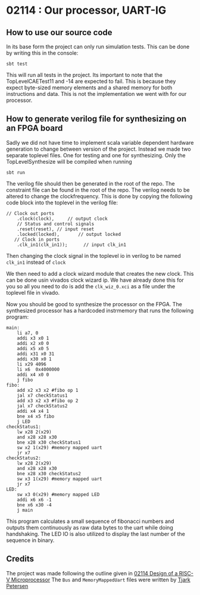 # 02114 : Our processor, UART-IG
## How to use our source code
In its base form the project can only run simulation tests. This can be done by writing this in the console:
```
sbt test
```
This will run all tests in the project. Its important to note that the TopLevelCAETest11 and -14 are expected to fail.
This is because they expect byte-sized memory elements and a shared memory for both instructions and data.
This is not the implementation we went with for our processor.

## How to generate verilog file for synthesizing on an FPGA board
Sadly we did not have time to implement scala variable dependent hardware generation to change between version of the project.
Instead we made two separate toplevel files. One for testing and one for synthesizing. Only the TopLevelSynthesize will be compiled when running
```
sbt run
```
The verilog file should then be generated in the root of the repo.
The constraint file can be found in the root of the repo.
The verilog needs to be altered to change the clockfrequency. This is done by copying the following code block into the toplevel in the verilog file:
```
// Clock out ports
    .clock(clock),     // output clock
    // Status and control signals
    .reset(reset), // input reset
    .locked(locked),       // output locked
   // Clock in ports
    .clk_in1(clk_in1));      // input clk_in1
```
Then changing the clock signal in the toplevel io in verilog to be named `clk_in1` instead of `clock`

We then need to add a clock wizard module that creates the new clock. This can be done usin vivados clock wizard ip. 
We have already done this for you so all you need to do is add the `clk_wiz_0.xci` as a file under the toplevel file in vivado.

Now you should be good to synthesize the processor on the FPGA.
The synthesized processor has a hardcoded instrmemory that runs the following program:
```
main:
    li a7, 0
    addi x3 x0 1
    addi x2 x0 0
    addi x5 x0 5
    addi x31 x0 31
    addi x30 x0 1
    li x29 4096
    li x6  0x4000000
    addi x4 x0 0
    j fibo
fibo:
    add x2 x3 x2 #fibo op 1
    jal x7 checkStatus1
    add x3 x2 x3 #fibo op 2
    jal x7 checkStatus2
    addi x4 x4 1
    bne x4 x5 fibo
    j LED
checkStatus1:
    lw x28 2(x29)
    and x28 x28 x30
    bne x28 x30 checkStatus1
    sw x2 1(x29) #memory mapped uart
    jr x7
checkStatus2:
    lw x28 2(x29)
    and x28 x28 x30
    bne x28 x30 checkStatus2
    sw x3 1(x29) #memory mapped uart
    jr x7
LED:
    sw x3 0(x29) #memory mapped LED
    addi x6 x6 -1
    bne x6 x30 -4
    j main
```
This program calculates a small sequence of fibonacci numbers and outputs them continuously as raw data bytes to the uart while doing handshaking.
The LED IO is also utilized to display the last number of the sequence in binary.

## Credits
The project was made following the outline given in [02114 Design of a RISC-V Microprocessor](https://github.com/schoeberl/risc-v-lab)
The `Bus` and `MemoryMappedUart` files were written by [Tjark Petersen](https://github.com/tjarker)